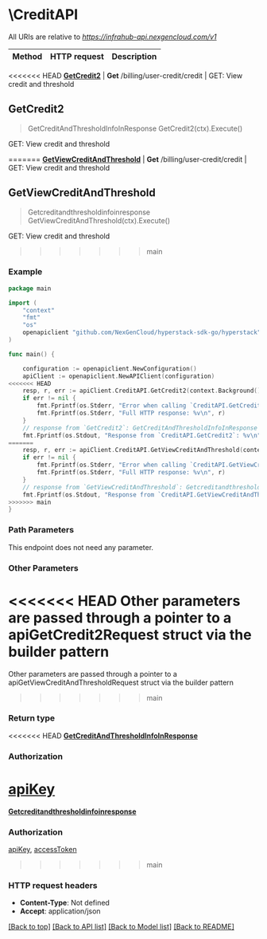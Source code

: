 # \CreditAPI

All URIs are relative to *https://infrahub-api.nexgencloud.com/v1*

Method | HTTP request | Description
------------- | ------------- | -------------
<<<<<<< HEAD
[**GetCredit2**](CreditAPI.md#GetCredit2) | **Get** /billing/user-credit/credit | GET: View credit and threshold



## GetCredit2

> GetCreditAndThresholdInfoInResponse GetCredit2(ctx).Execute()

GET: View credit and threshold



=======
[**GetViewCreditAndThreshold**](CreditAPI.md#GetViewCreditAndThreshold) | **Get** /billing/user-credit/credit | GET: View credit and threshold



## GetViewCreditAndThreshold

> Getcreditandthresholdinfoinresponse GetViewCreditAndThreshold(ctx).Execute()

GET: View credit and threshold

>>>>>>> main
### Example

```go
package main

import (
	"context"
	"fmt"
	"os"
	openapiclient "github.com/NexGenCloud/hyperstack-sdk-go/hyperstack"
)

func main() {

	configuration := openapiclient.NewConfiguration()
	apiClient := openapiclient.NewAPIClient(configuration)
<<<<<<< HEAD
	resp, r, err := apiClient.CreditAPI.GetCredit2(context.Background()).Execute()
	if err != nil {
		fmt.Fprintf(os.Stderr, "Error when calling `CreditAPI.GetCredit2``: %v\n", err)
		fmt.Fprintf(os.Stderr, "Full HTTP response: %v\n", r)
	}
	// response from `GetCredit2`: GetCreditAndThresholdInfoInResponse
	fmt.Fprintf(os.Stdout, "Response from `CreditAPI.GetCredit2`: %v\n", resp)
=======
	resp, r, err := apiClient.CreditAPI.GetViewCreditAndThreshold(context.Background()).Execute()
	if err != nil {
		fmt.Fprintf(os.Stderr, "Error when calling `CreditAPI.GetViewCreditAndThreshold``: %v\n", err)
		fmt.Fprintf(os.Stderr, "Full HTTP response: %v\n", r)
	}
	// response from `GetViewCreditAndThreshold`: Getcreditandthresholdinfoinresponse
	fmt.Fprintf(os.Stdout, "Response from `CreditAPI.GetViewCreditAndThreshold`: %v\n", resp)
>>>>>>> main
}
```

### Path Parameters

This endpoint does not need any parameter.

### Other Parameters

<<<<<<< HEAD
Other parameters are passed through a pointer to a apiGetCredit2Request struct via the builder pattern
=======
Other parameters are passed through a pointer to a apiGetViewCreditAndThresholdRequest struct via the builder pattern
>>>>>>> main


### Return type

<<<<<<< HEAD
[**GetCreditAndThresholdInfoInResponse**](GetCreditAndThresholdInfoInResponse.md)

### Authorization

[apiKey](../README.md#apiKey)
=======
[**Getcreditandthresholdinfoinresponse**](Getcreditandthresholdinfoinresponse.md)

### Authorization

[apiKey](../README.md#apiKey), [accessToken](../README.md#accessToken)
>>>>>>> main

### HTTP request headers

- **Content-Type**: Not defined
- **Accept**: application/json

[[Back to top]](#) [[Back to API list]](../README.md#documentation-for-api-endpoints)
[[Back to Model list]](../README.md#documentation-for-models)
[[Back to README]](../README.md)

